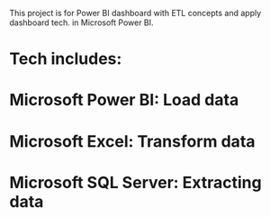 This project is for Power BI dashboard with ETL concepts and apply dashboard tech. in Microsoft Power BI.
# Tech includes:
# Microsoft Power BI: Load data
# Microsoft Excel: Transform data
# Microsoft SQL Server: Extracting data
